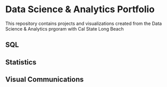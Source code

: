 # Data Science & Analytics Portfolio
This repository contains projects and visualizations created from the Data Science & Analytics prgoram with Cal State Long Beach
## SQL
## Statistics 
## Visual Communications
